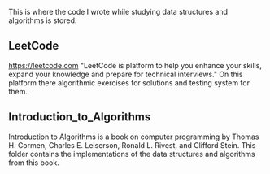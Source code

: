This is where the code I wrote while studying data structures and algorithms is stored. 

## LeetCode

https://leetcode.com
"LeetCode is platform to help you enhance your skills, expand your knowledge and prepare for technical interviews."
On this platform there algorithmic exercises for solutions and testing system for them.

## Introduction_to_Algorithms

Introduction to Algorithms is a book on computer programming by Thomas H. Cormen, Charles E. Leiserson, Ronald L. Rivest, and Clifford Stein.
This folder contains the implementations of the data structures and algorithms from this book. 
